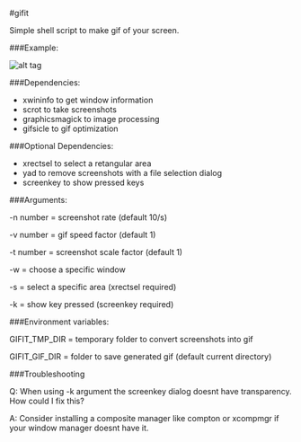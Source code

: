 #gifit

Simple shell script to make gif of your screen.


###Example:

![alt tag](http://s24.postimg.org/h6dln48j9/2015_12_23_03_21_53_gif.gif)


###Dependencies:

* xwininfo to get window information
* scrot to take screenshots
* graphicsmagick to image processing
* gifsicle to gif optimization

###Optional Dependencies:

* xrectsel to select a retangular area
* yad to remove screenshots with a file selection dialog
* screenkey to show pressed keys

###Arguments:

-n number = screenshot rate (default 10/s)

-v number = gif speed factor (default 1)

-t number = screenshot scale factor (default 1)

-w = choose a specific window

-s = select a specific area (xrectsel required)

-k = show key pressed (screenkey required)


###Environment variables:

GIFIT_TMP_DIR = temporary folder to convert screenshots into gif

GIFIT_GIF_DIR = folder to save generated gif (default current directory)

###Troubleshooting

Q: When using -k argument the screenkey dialog doesnt have transparency. How could I fix this?

A: Consider installing a composite manager like compton or xcompmgr if your window manager doesnt have it.

